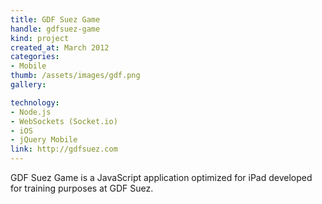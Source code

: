 ```yaml
---
title: GDF Suez Game
handle: gdfsuez-game
kind: project
created_at: March 2012
categories:
- Mobile
thumb: /assets/images/gdf.png
gallery:

technology:
- Node.js
- WebSockets (Socket.io)
- iOS
- jQuery Mobile
link: http://gdfsuez.com
---
```


GDF Suez Game is a JavaScript application optimized for iPad developed for
training purposes at GDF Suez.
